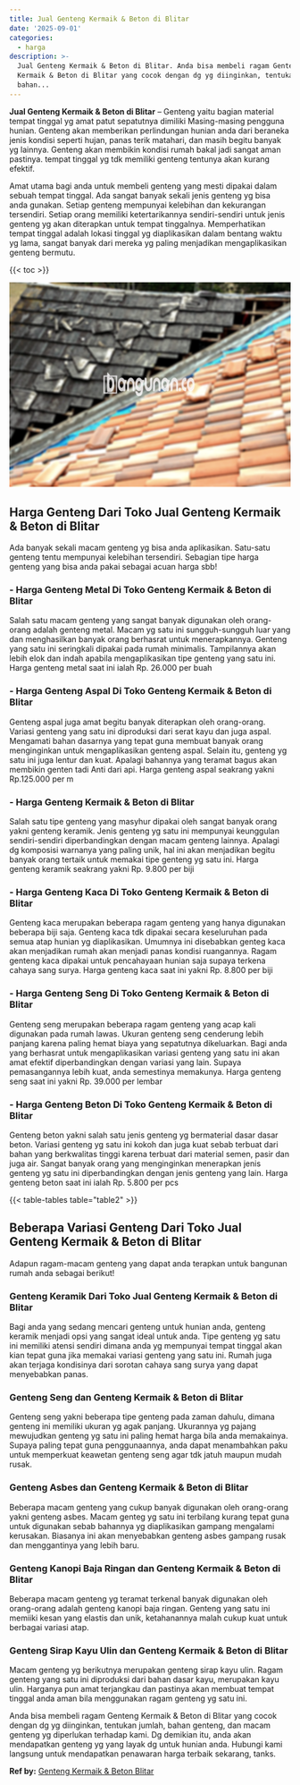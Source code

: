 ```yaml
---
title: Jual Genteng Kermaik & Beton di Blitar
date: '2025-09-01'
categories:
  - harga
description: >-
  Jual Genteng Kermaik & Beton di Blitar. Anda bisa membeli ragam Genteng
  Kermaik & Beton di Blitar yang cocok dengan dg yg diinginkan, tentukan jumlah,
  bahan...
---
```


**Jual Genteng Kermaik & Beton di Blitar** – Genteng yaitu bagian material tempat tinggal yg amat patut sepatutnya dimiliki Masing-masing pengguna hunian. Genteng akan memberikan perlindungan hunian anda dari beraneka jenis kondisi seperti hujan, panas terik matahari, dan masih begitu banyak yg lainnya. Genteng akan membikin kondisi rumah bakal jadi sangat aman pastinya. tempat tinggal yg tdk memiliki genteng tentunya akan kurang efektif.

Amat utama bagi anda untuk membeli genteng yang mesti dipakai dalam sebuah tempat tinggal. Ada sangat banyak sekali jenis genteng yg bisa anda gunakan. Setiap genteng mempunyai kelebihan dan kekurangan tersendiri. Setiap orang memiliki ketertarikannya sendiri-sendiri untuk jenis genteng yg akan diterapkan untuk tempat tinggalnya. Memperhatikan tempat tinggal adalah lokasi tinggal yg diaplikasikan dalam bentang waktu yg lama, sangat banyak dari mereka yg paling menjadikan mengaplikasikan genteng bermutu.

{{< toc >}}

![Jual Genteng Kermaik & Beton di Blitar](/images/genteng-minimalis-murah26.png)

## Harga Genteng Dari Toko Jual Genteng Kermaik & Beton di Blitar

Ada banyak sekali macam genteng yg bisa anda aplikasikan. Satu-satu genteng tentu mempunyai kelebihan tersendiri. Sebagian tipe harga genteng yang bisa anda pakai sebagai acuan harga sbb!

### \- Harga Genteng Metal Di Toko Genteng Kermaik & Beton di Blitar

Salah satu macam genteng yang sangat banyak digunakan oleh orang-orang adalah genteng metal. Macam yg satu ini sungguh-sungguh luar yang dan menghasilkan banyak orang berhasrat untuk menerapkannya. Genteng yang satu ini seringkali dipakai pada rumah minimalis. Tampilannya akan lebih elok dan indah apabila mengaplikasikan tipe genteng yang satu ini. Harga genteng metal saat ini ialah Rp. 26.000 per buah

### \- Harga Genteng Aspal Di Toko Genteng Kermaik & Beton di Blitar

Genteng aspal juga amat begitu banyak diterapkan oleh orang-orang. Variasi genteng yang satu ini diproduksi dari serat kayu dan juga aspal. Mengamati bahan dasarnya yang tepat guna membuat banyak orang menginginkan untuk mengaplikasikan genteng aspal. Selain itu, genteng yg satu ini juga lentur dan kuat. Apalagi bahannya yang teramat bagus akan membikin genten tadi Anti dari api. Harga genteng aspal seakrang yakni Rp.125.000 per m

### \- Harga Genteng Kermaik & Beton di Blitar

Salah satu tipe genteng yang masyhur dipakai oleh sangat banyak orang yakni genteng keramik. Jenis genteng yg satu ini mempunyai keunggulan sendiri-sendiri diperbandingkan dengan macam genteng lainnya. Apalagi dg komposisi warnanya yang paling unik, hal ini akan menjadikan begitu banyak orang tertaik untuk memakai tipe genteng yg satu ini. Harga genteng keramik seakrang yakni Rp. 9.800 per biji

### \- Harga Genteng Kaca Di Toko Genteng Kermaik & Beton di Blitar

Genteng kaca merupakan beberapa ragam genteng yang hanya digunakan beberapa biji saja. Genteng kaca tdk dipakai secara keseluruhan pada semua atap hunian yg diaplikasikan. Umumnya ini disebabkan genteg kaca akan menjadikan rumah akan menjadi panas kondisi ruangannya. Ragam genteng kaca dipakai untuk pencahayaan hunian saja supaya terkena cahaya sang surya. Harga genteng kaca saat ini yakni Rp. 8.800 per biji

### \- Harga Genteng Seng Di Toko Genteng Kermaik & Beton di Blitar

Genteng seng merupakan beberapa ragam genteng yang acap kali digunakan pada rumah lawas. Ukuran genteng seng cenderung lebih panjang karena paling hemat biaya yang sepatutnya dikeluarkan. Bagi anda yang berhasrat untuk mengaplikasikan variasi genteng yang satu ini akan amat efektif diperbandingkan dengan variasi yang lain. Supaya pemasangannya lebih kuat, anda semestinya memakunya. Harga genteng seng saat ini yakni Rp. 39.000 per lembar

### \- Harga Genteng Beton Di Toko Genteng Kermaik & Beton di Blitar

Genteng beton yakni salah satu jenis genteng yg bermaterial dasar dasar beton. Variasi genteng yg satu ini kokoh dan juga kuat sebab terbuat dari bahan yang berkwalitas tinggi karena terbuat dari material semen, pasir dan juga air. Sangat banyak orang yang menginginkan menerapkan jenis genteng yg satu ini diperbandingkan dengan jenis genteng yang lain. Harga genteng beton saat ini ialah Rp. 5.800 per pcs

{{< table-tables table="table2" >}}

## Beberapa Variasi Genteng Dari Toko Jual Genteng Kermaik & Beton di Blitar

Adapun ragam-macam genteng yang dapat anda terapkan untuk bangunan rumah anda sebagai berikut!

### Genteng Keramik Dari Toko Jual Genteng Kermaik & Beton di Blitar

Bagi anda yang sedang mencari genteng untuk hunian anda, genteng keramik menjadi opsi yang sangat ideal untuk anda. Tipe genteng yg satu ini memiliki atensi sendiri dimana anda yg mempunyai tempat tinggal akan kian tepat guna jika memakai variasi genteng yang satu ini. Rumah juga akan terjaga kondisinya dari sorotan cahaya sang surya yang dapat menyebabkan panas.

### Genteng Seng dan Genteng Kermaik & Beton di Blitar

Genteng seng yakni beberapa tipe genteng pada zaman dahulu, dimana genteng ini memiliki ukuran yg agak panjang. Ukurannya yg pajang mewujudkan genteng yg satu ini paling hemat harga bila anda memakainya. Supaya paling tepat guna penggunaannya, anda dapat menambahkan paku untuk memperkuat keawetan genteng seng agar tdk jatuh maupun mudah rusak.

### Genteng Asbes dan Genteng Kermaik & Beton di Blitar

Beberapa macam genteng yang cukup banyak digunakan oleh orang-orang yakni genteng asbes. Macam genteg yg satu ini terbilang kurang tepat guna untuk digunakan sebab bahannya yg diaplikasikan gampang mengalami kerusakan. Biasanya ini akan menyebabkan genteng asbes gampang rusak dan menggantinya yang lebih baru.

### Genteng Kanopi Baja Ringan dan Genteng Kermaik & Beton di Blitar

Beberapa macam genteng yg teramat terkenal banyak digunakan oleh orang-orang adalah genteng kanopi baja ringan. Genteng yang satu ini memiiki kesan yang elastis dan unik, ketahanannya malah cukup kuat untuk berbagai variasi atap.

### Genteng Sirap Kayu Ulin dan Genteng Kermaik & Beton di Blitar

Macam genteng yg berikutnya merupakan genteng sirap kayu ulin. Ragam genteng yang satu ini diproduksi dari bahan dasar kayu, merupakan kayu ulin. Harganya pun amat terjangkau dan pastinya akan membuat tempat tinggal anda aman bila menggunakan ragam genteng yg satu ini.

Anda bisa membeli ragam Genteng Kermaik & Beton di Blitar yang cocok dengan dg yg diinginkan, tentukan jumlah, bahan genteng, dan macam genteng yg diperlukan terhadap kami. Dg demikian itu, anda akan mendapatkan genteng yg yang layak dg untuk hunian anda. Hubungi kami langsung untuk mendapatkan penawaran harga terbaik sekarang, tanks.

**Ref by:**  [Genteng Kermaik & Beton  Blitar](https://id.wikipedia.org/wiki/Genteng)

